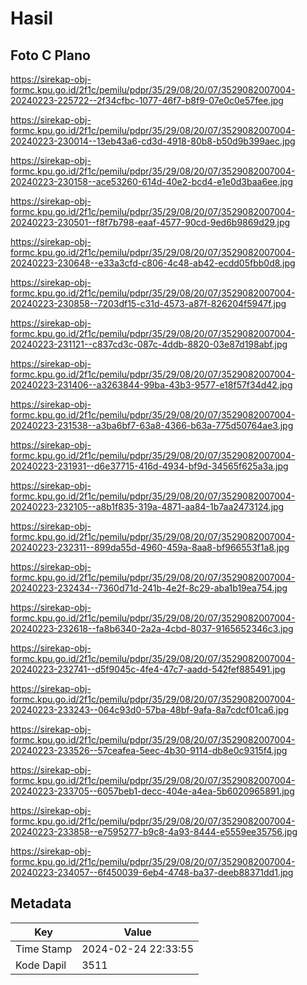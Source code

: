 # Hasil

## Foto C Plano

https://sirekap-obj-formc.kpu.go.id/2f1c/pemilu/pdpr/35/29/08/20/07/3529082007004-20240223-225722--2f34cfbc-1077-46f7-b8f9-07e0c0e57fee.jpg

https://sirekap-obj-formc.kpu.go.id/2f1c/pemilu/pdpr/35/29/08/20/07/3529082007004-20240223-230014--13eb43a6-cd3d-4918-80b8-b50d9b399aec.jpg

https://sirekap-obj-formc.kpu.go.id/2f1c/pemilu/pdpr/35/29/08/20/07/3529082007004-20240223-230158--ace53260-614d-40e2-bcd4-e1e0d3baa6ee.jpg

https://sirekap-obj-formc.kpu.go.id/2f1c/pemilu/pdpr/35/29/08/20/07/3529082007004-20240223-230501--f8f7b798-eaaf-4577-90cd-9ed6b9869d29.jpg

https://sirekap-obj-formc.kpu.go.id/2f1c/pemilu/pdpr/35/29/08/20/07/3529082007004-20240223-230648--e33a3cfd-c806-4c48-ab42-ecdd05fbb0d8.jpg

https://sirekap-obj-formc.kpu.go.id/2f1c/pemilu/pdpr/35/29/08/20/07/3529082007004-20240223-230858--7203df15-c31d-4573-a87f-826204f5947f.jpg

https://sirekap-obj-formc.kpu.go.id/2f1c/pemilu/pdpr/35/29/08/20/07/3529082007004-20240223-231121--c837cd3c-087c-4ddb-8820-03e87d198abf.jpg

https://sirekap-obj-formc.kpu.go.id/2f1c/pemilu/pdpr/35/29/08/20/07/3529082007004-20240223-231406--a3263844-99ba-43b3-9577-e18f57f34d42.jpg

https://sirekap-obj-formc.kpu.go.id/2f1c/pemilu/pdpr/35/29/08/20/07/3529082007004-20240223-231538--a3ba6bf7-63a8-4366-b63a-775d50764ae3.jpg

https://sirekap-obj-formc.kpu.go.id/2f1c/pemilu/pdpr/35/29/08/20/07/3529082007004-20240223-231931--d6e37715-416d-4934-bf9d-34565f625a3a.jpg

https://sirekap-obj-formc.kpu.go.id/2f1c/pemilu/pdpr/35/29/08/20/07/3529082007004-20240223-232105--a8b1f835-319a-4871-aa84-1b7aa2473124.jpg

https://sirekap-obj-formc.kpu.go.id/2f1c/pemilu/pdpr/35/29/08/20/07/3529082007004-20240223-232311--899da55d-4960-459a-8aa8-bf966553f1a8.jpg

https://sirekap-obj-formc.kpu.go.id/2f1c/pemilu/pdpr/35/29/08/20/07/3529082007004-20240223-232434--7360d71d-241b-4e2f-8c29-aba1b19ea754.jpg

https://sirekap-obj-formc.kpu.go.id/2f1c/pemilu/pdpr/35/29/08/20/07/3529082007004-20240223-232618--fa8b6340-2a2a-4cbd-8037-9165652346c3.jpg

https://sirekap-obj-formc.kpu.go.id/2f1c/pemilu/pdpr/35/29/08/20/07/3529082007004-20240223-232741--d5f9045c-4fe4-47c7-aadd-542fef885491.jpg

https://sirekap-obj-formc.kpu.go.id/2f1c/pemilu/pdpr/35/29/08/20/07/3529082007004-20240223-233243--064c93d0-57ba-48bf-9afa-8a7cdcf01ca6.jpg

https://sirekap-obj-formc.kpu.go.id/2f1c/pemilu/pdpr/35/29/08/20/07/3529082007004-20240223-233526--57ceafea-5eec-4b30-9114-db8e0c9315f4.jpg

https://sirekap-obj-formc.kpu.go.id/2f1c/pemilu/pdpr/35/29/08/20/07/3529082007004-20240223-233705--6057beb1-decc-404e-a4ea-5b6020965891.jpg

https://sirekap-obj-formc.kpu.go.id/2f1c/pemilu/pdpr/35/29/08/20/07/3529082007004-20240223-233858--e7595277-b9c8-4a93-8444-e5559ee35756.jpg

https://sirekap-obj-formc.kpu.go.id/2f1c/pemilu/pdpr/35/29/08/20/07/3529082007004-20240223-234057--6f450039-6eb4-4748-ba37-deeb88371dd1.jpg


## Metadata

| Key        | Value               |
| ---------- | ------------------- |
| Time Stamp | 2024-02-24 22:33:55 |
| Kode Dapil | 3511                |




